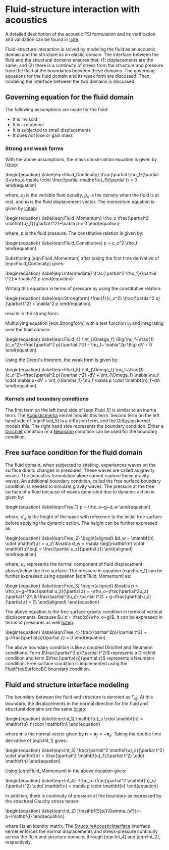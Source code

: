 # Fluid-structure interaction with acoustics

A detailed description of the acoustic FSI formulation and its verification and validation
can be found in [!cite](dhulipala2022acousticfsi).

Fluid-structure interaction is solved by modeling the fluid as an acoustic domain
and the structure as an elastic domain. The interface between the fluid and the
structural domains ensures that: (1) displacements are the same; and (2) there is a
continuity of stress from the structure and pressure from the fluid at the boundaries
between these domains. The governing equations for the fluid domain and its
weak form are discussed. Then, modeling the interface between the two domains is
 discussed.  

## Governing equation for the fluid domain

The following assumptions are made for the fluid:

- It is inviscid
- It is irrotational
- It is subjected to small displacements
- It does not lose or gain mass

### Strong and weak forms

With the above assumptions, the mass conservation equation is given by [!citep](Rienstra2004,Sandberg2009,Kohnke1999):

\begin{equation}
\label{eqn:Fluid_Continuity}
\frac{\partial \rho_f}{\partial t}+\rho_o \nabla \cdot \frac{\partial \mathbf{u}_f}{\partial t} = 0
\end{equation}

where, $\rho_f$ is the variable fluid density, $\rho_o$ is the density when the fluid is at rest, and
 $\mathbf{u}_f$ is the fluid displacement vector. The momentum equation is given
by [!citep](Rienstra2004,Sandberg2009,Kohnke1999):

\begin{equation}
    \label{eqn:Fluid_Momentum}
    \rho_o \frac{\partial^2 \mathbf{u}_f}{\partial t^2}+\nabla p = 0
\end{equation}

where, $p$ is the fluid pressure. The constitutive relation is given by:

\begin{equation}
    \label{eqn:Fluid_Constitutive}
    p = c_o^2 \rho_f
\end{equation}

Substituting [eqn:Fluid_Momentum] after taking the first time derivative of [eqn:Fluid_Continuity] gives:

\begin{equation}
    \label{eqn:Intermediate}
    \frac{\partial^2 \rho_f}{\partial t^2} = \nabla^2 p
\end{equation}

Writing this equation in terms of pressure by using the constitutive relation:

\begin{equation}
    \label{eqn:Strongform}
    \frac{1}{c_o^2} \frac{\partial^2 p}{\partial t^2} = \nabla^2 p
\end{equation}

results in the strong form.

Multiplying equation [eqn:Strongform] with a test function $\nu_f$ and integrating over the fluid domain:

\begin{equation}
    \label{eqn:Fluid_4}
    \int_{\Omega_f} \Big(\nu_f~\frac{1}{c_o^2}~\frac{\partial^2 p}{\partial t^2} - \nu_f~ \nabla^2p \Big) dV = 0
\end{equation}

Using the Green's theorem, the weak form is given by:

\begin{equation}
    \label{eqn:Fluid_5}
    \int_{\Omega_f} \nu_f~\frac{1}{c_o^2}~\frac{\partial^2 p}{\partial t^2}~dV + \int_{\Omega_f} \nabla \nu_f \cdot \nabla p~dV = \int_{\Gamma_f} \nu_f \nabla p \cdot \mathbf{n}_f~dA
\end{equation}

### Kernels and boundary conditions

The first term on the left hand side of [eqn:Fluid_5] is similar to an inertia term. The [AcousticInertia](/AcousticInertia.md) kernel models this term. Second term on the left hand side of [eqn:Fluid_5] is a diffusion term, and the [Diffusion](/Diffusion.md) kernel models this. The right hand side represents the boundary condition. Either a [Dirichlet](/DirichletBC.md) condition or a [Neumann](/NeumannBC.md) condition can be used for the boundary condition.

## Free surface condition for the fluid domain

The fluid domain, when subjected to shaking, experiences waves on the surface due to changes in pressures. These waves are called as gravity waves. The acoustics formulation alone cannot capture these gravity waves. An additional boundary condition, called the free surface boundary condition, is needed to simulate gravity waves. The pressure at the free surface of a fluid because of waves generated due to dynamic action is given by:

\begin{equation}
    \label{eqn:Free_1}
    p = \rho_o~g~d_w
\end{equation}

where, $d_w$ is the height of the wave with reference to the initial free surface before applying the dynamic action. The height can be further expressed as:

\begin{equation}
    \label{eqn:Free_2}
    \begin{aligned}
    &d_w = \mathbf{n} \cdot \mathbf{u} = u_z\\
    &\nabla d_w = \nabla \big(\mathbf{n} \cdot \mathbf{u}\big) = \frac{\partial u_z}{\partial z}\\
    \end{aligned}
\end{equation}

where, $u_z$ represents the normal component of fluid displacement above/below the free surface. The pressure in equation [eqn:Free_1] can be further expressed using equation [eqn:Fluid_Momentum] as:

\begin{equation}
    \label{eqn:Free_3}
    \begin{aligned}
    &\nabla p = \rho_o~g~\frac{\partial u_z}{\partial z} = -\rho_o~\frac{\partial^2u_z}{\partial t^2}\\
    & \frac{\partial^2u_z}{\partial t^2} + g~\frac{\partial u_z}{\partial z} = 0\\
    \end{aligned}
\end{equation}

The above equation is the free surface gravity condition in terms of vertical displacements. Because $u_z = \frac{p}{\rho_o~g}$, it can be expressed in terms of pressures as well [!citep](Zhao2017):

\begin{equation}
    \label{eqn:Free_4}
    \frac{\partial^2p}{\partial t^2} + g~\frac{\partial p}{\partial z} = 0
\end{equation}

The above boundary condition is like a coupled Dirichlet and Neumann conditions. Term $\frac{\partial^2 p}{\partial t^2}$ represents a Dirichlet condition and term $\frac{\partial p}{\partial z}$ represents a Neumann condition. Free surface condition is implemented using the [FluidFreeSurfaceBC](/FluidFreeSurfaceBC.md) boundary condition.

## Fluid and structure interface modeling

The boundary between the fluid and structure is denoted as $\Gamma_{sf}$. At this boundary, the displacements in the normal direction for the fluid and structural domains are the same [!citep](Sandberg2009,Wang1997x,Bathe1995x,Everstine1997x):

\begin{equation}
    \label{eqn:Int_1}
    \mathbf{u}_s \cdot \mathbf{n} = \mathbf{u}_f \cdot \mathbf{n}
\end{equation}

where $\mathbf{n}$ is the normal vector given by $\mathbf{n} = \mathbf{n}_f = -\mathbf{n}_s$. Taking the double time derivative of [eqn:Int_1] gives:

\begin{equation}
    \label{eqn:Int_3}
    \frac{\partial^2 \mathbf{u}_s}{\partial t^2} \cdot \mathbf{n} = \frac{\partial^2 \mathbf{u}_f}{\partial t^2} \cdot \mathbf{n}
\end{equation}

Using [eqn:Fluid_Momentum] in the above equation gives:

\begin{equation}
    \label{eqn:Int_4}
    -\rho_o~\frac{\partial^2 \mathbf{u}_s}{\partial t^2} \cdot \mathbf{n} = \nabla p \cdot \mathbf{n}
\end{equation}

In addition, there is continuity of pressure at the boundary as expressed by the structural Cauchy stress tensor:

\begin{equation}
\label{eqn:Int_2}
    [\mathbf{S}_s]_{\Gamma_{sf}}=-p~\mathbf{I}
\end{equation}

where $\mathbf{I}$ is an identity matrix. The [StructureAcousticInterface](/StructureAcousticInterface.md) interface kernel enforces the normal displacements and stress-pressure continuity across the fluid and structure domains through [eqn:Int_4] and [eqn:Int_2], respectively.

